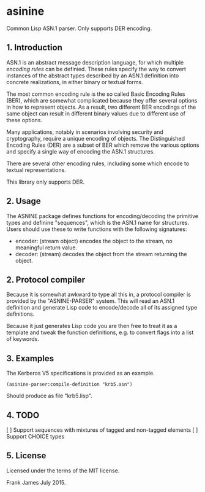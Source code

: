 # asinine
Common Lisp ASN.1 parser. Only supports DER encoding.

## 1. Introduction
ASN.1 is an abstract message description language, for which multiple *encoding rules* can be definied. These
rules specify the way to convert instances of the abstract types described by an ASN.1 definition into concrete
realizations, in either binary or textual forms.

The most common encoding rule is the so called Basic Encoding Rules (BER), which are somewhat complicated because they offer
several options in how to represent objects. As a result, two different BER encodings of the same object can result in different
binary values due to different use of these options.

Many applications, notably in scenarios involving security and cryptography, require a unique encoding of objects. The Distinguished
Encoding Rules (DER) are a subset of BER which remove the various options and specify a single way of encoding the ASN.1 structures.

There are several other encoding rules, including some which encode to textual representations.

This library only supports DER.

## 2. Usage
The ASNINE package defines functions for encoding/decoding the primitive types and definine "sequences", which is the ASN.1 name for
structures. Users should use these to write functions with the following signatures:

* encoder: (stream object) encodes the object to the stream, no meaningful return value.
* decoder: (stream) decodes the object from the stream returning the object.

## 2. Protocol compiler
Because it is somewhat awkward to type all this in, a protocol compiler is provided by the "ASNINE-PARSER" system. This will read
an ASN.1 definition and generate Lisp code to encode/decode all of its assigned type definitions.

Because it just generates Lisp code you are then free to treat it as a template and tweak the function definitions, e.g.
to convert flags into a list of keywords.

## 3. Examples
The Kerberos V5 specifications is provided as an example.

```
(asinine-parser:compile-definition "krb5.asn")
```

Should produce as file "krb5.lisp".

## 4. TODO
[ ] Support sequences with mixtures of tagged and non-tagged elements
[ ] Support CHOICE types


## 5. License
Licensed under the terms of the MIT license.

Frank James
July 2015.

